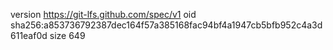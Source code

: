 version https://git-lfs.github.com/spec/v1
oid sha256:a853736792387dec164f57a385168fac94bf4a1947cb5bfb952c4a3d611eaf0d
size 649
